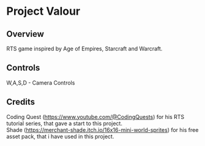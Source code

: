 # Project Valour
 
## Overview
RTS game inspired by Age of Empires, Starcraft and Warcraft. 

## Controls
W,A,S,D - Camera Controls

## Credits
Coding Quest (https://www.youtube.com/@CodingQuests) for his RTS tutorial series, that gave a start to this project.  <br />
Shade (https://merchant-shade.itch.io/16x16-mini-world-sprites) for his free asset pack, that i have used in this project.
